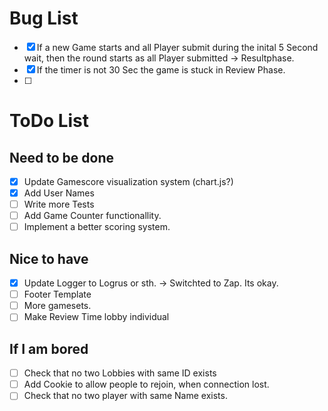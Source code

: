 # Bug List
 - [x] If a new Game starts and all Player submit during the inital 5 Second wait, then the round starts as all Player submitted -> Resultphase.
 - [x] If the timer is not 30 Sec the game is stuck in Review Phase.
 - [ ]


# ToDo List
## Need to be done
 - [x] Update Gamescore visualization system (chart.js?)
 - [x] Add User Names 
 - [ ] Write more Tests
 - [ ] Add Game Counter functionallity.
 - [ ] Implement a better scoring system.

## Nice to have
 - [x] Update Logger to Logrus or sth. -> Switchted to Zap. Its okay. 
 - [ ] Footer Template
 - [ ] More gamesets.
 - [ ] Make Review Time lobby individual

## If I am bored
 - [ ] Check that no two Lobbies with same ID exists
 - [ ] Add Cookie to allow people to rejoin, when connection lost.
 - [ ] Check that no two player with same Name exists.